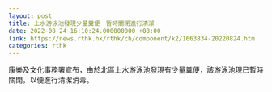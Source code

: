 ```yaml
---
layout: post
title: 上水游泳池發現少量糞便　暫時關閉進行清潔
date: 2022-08-24 16:10:24.000000000 +08:00
link: https://news.rthk.hk/rthk/ch/component/k2/1663834-20220824.htm
categories: rthk
---
```


康樂及文化事務署宣布，由於北區上水游泳池發現有少量糞便，該游泳池現已暫時關閉，以便進行清潔消毒。
